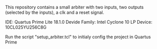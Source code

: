 This repository contains a small arbiter with two inputs, two outputs (selected by the inputs), a clk and a reset signal.

IDE: Quartus Prime Lite 18.1.0
Devide Family: Intel Cyclone 10 LP
Device: 10CL025YU256C8G

Run the script "setup_arbiter.tcl" to initialy config the project in Quartus Prime